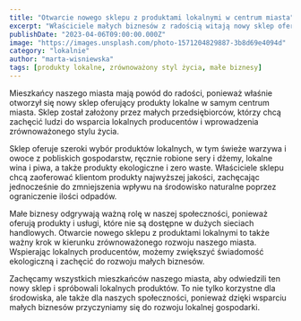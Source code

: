 ```yaml
---
title: "Otwarcie nowego sklepu z produktami lokalnymi w centrum miasta"
excerpt: "Właściciele małych biznesów z radością witają nowy sklep oferujący produkty lokalne w centrum miasta, zachęcając mieszkańców do wsparcia lokalnych producentów i zachowania zrównoważonego stylu życia."
publishDate: "2023-04-06T09:00:00.000Z"
image: "https://images.unsplash.com/photo-1571204829887-3b8d69e4094d"
category: "lokalnie"
author: "marta-wisniewska"
tags: [produkty lokalne, zrównoważony styl życia, małe biznesy]
---
```


Mieszkańcy naszego miasta mają powód do radości, ponieważ właśnie otworzył się nowy sklep oferujący produkty lokalne w samym centrum miasta. Sklep został założony przez małych przedsiębiorców, którzy chcą zachęcić ludzi do wsparcia lokalnych producentów i wprowadzenia zrównoważonego stylu życia.

Sklep oferuje szeroki wybór produktów lokalnych, w tym świeże warzywa i owoce z pobliskich gospodarstw, ręcznie robione sery i dżemy, lokalne wina i piwa, a także produkty ekologiczne i zero waste. Właściciele sklepu chcą zaoferować klientom produkty najwyższej jakości, zachęcając jednocześnie do zmniejszenia wpływu na środowisko naturalne poprzez ograniczenie ilości odpadów.

Małe biznesy odgrywają ważną rolę w naszej społeczności, ponieważ oferują produkty i usługi, które nie są dostępne w dużych sieciach handlowych. Otwarcie nowego sklepu z produktami lokalnymi to także ważny krok w kierunku zrównoważonego rozwoju naszego miasta. Wspierając lokalnych producentów, możemy zwiększyć świadomość ekologiczną i zachęcić do rozwoju małych biznesów.

Zachęcamy wszystkich mieszkańców naszego miasta, aby odwiedzili ten nowy sklep i spróbowali lokalnych produktów. To nie tylko korzystne dla środowiska, ale także dla naszych społeczności, ponieważ dzięki wsparciu małych biznesów przyczyniamy się do rozwoju lokalnej gospodarki.
